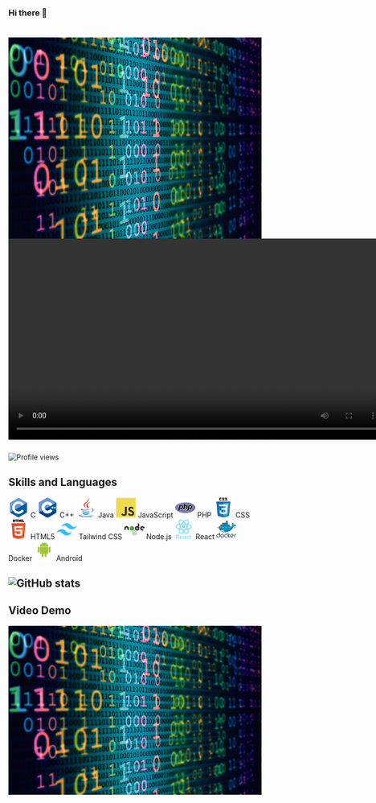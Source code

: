### Hi there 👋




<h1 align= "center">
   <img src="https://github.com/hasitha1998/hasitha1998/blob/main/code.jpg" width = "750px" height = "400px" align = "center"/>
   <video width="750px" height="400px" controls>
  <source src="binary.mp4" type="video/mp4">
  
  Your browser does not support the video tag.
</video>
</h1>


![Profile views](https://gpvc.arturio.dev/hasitha1998) 

## <h2>Skills and Languages</h2>

<div>
  <img src="https://raw.githubusercontent.com/devicons/devicon/master/icons/c/c-original.svg" alt="c" width="40" height="40"/> C
  <img src="https://raw.githubusercontent.com/devicons/devicon/master/icons/cplusplus/cplusplus-original.svg" alt="cplusplus" width="40" height="40"/> C++
  <img src="https://raw.githubusercontent.com/devicons/devicon/master/icons/java/java-original.svg" alt="java" width="40" height="40"/> Java
  <img src="https://raw.githubusercontent.com/devicons/devicon/master/icons/javascript/javascript-original.svg" alt="javascript" width="40" height="40"/> JavaScript
  <img src="https://raw.githubusercontent.com/devicons/devicon/master/icons/php/php-original.svg" alt="php" width="40" height="40"/> PHP
  <img src="https://raw.githubusercontent.com/devicons/devicon/master/icons/css3/css3-original-wordmark.svg" alt="css3" width="40" height="40"/> CSS
  <img src="https://raw.githubusercontent.com/devicons/devicon/master/icons/html5/html5-original-wordmark.svg" alt="html5" width="40" height="40"/> HTML5
  <img src="https://raw.githubusercontent.com/devicons/devicon/master/icons/tailwindcss/tailwindcss-plain.svg" alt="tailwindcss" width="40" height="40"/> Tailwind CSS
  <img src="https://raw.githubusercontent.com/devicons/devicon/master/icons/nodejs/nodejs-original-wordmark.svg" alt="nodejs" width="40" height="40"/> Node.js
  <img src="https://raw.githubusercontent.com/devicons/devicon/master/icons/react/react-original-wordmark.svg" alt="react" width="40" height="40"/> React
  <img src="https://raw.githubusercontent.com/devicons/devicon/master/icons/docker/docker-original-wordmark.svg" alt="docker" width="40" height="40"/> Docker
  <img src="https://raw.githubusercontent.com/devicons/devicon/master/icons/android/android-original-wordmark.svg" alt="android" width="40" height="40"/> Android
</div>


## ![GitHub stats](https://github-readme-stats.vercel.app/api?username=hasitha1998&show_icons=true)  
## Video Demo
[![Watch the video](https://github.com/hasitha1998/hasitha1998/blob/main/code.jpg)](binary.mp4)
